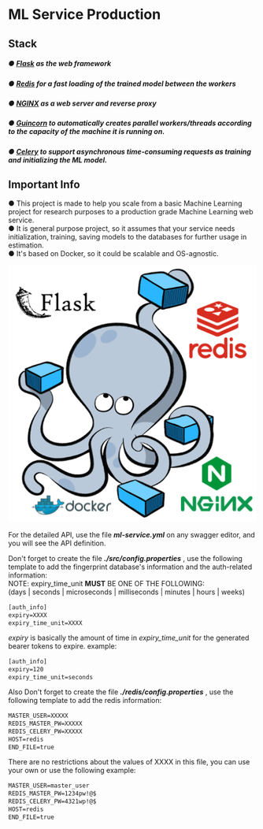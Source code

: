 # ML Service Production

## Stack
##### ● [Flask](https://flask.palletsprojects.com/en/2.0.x/) as the web framework
##### ● [Redis](https://redis.io/) for a fast loading of the trained model between the workers
##### ● [NGINX](https://www.nginx.com/) as a web server and reverse proxy
##### ● [Guincorn](https://gunicorn.org/) to automatically creates parallel workers/threads according to the capacity of the machine it is running on.  
##### ● [Celery](https://docs.celeryproject.org/en/stable/getting-started/introduction.html) to support asynchronous time-consuming requests as training and initializing the ML model.   

## Important Info
 ● This project is made to help you scale from a basic Machine Learning project for research purposes to a production grade Machine Learning web service.  
 ● It is general purpose project, so it assumes that your service needs initialization, training, saving models to the databases for further usage in estimation.  
 ● It's based on Docker, so it could be scalable and OS-agnostic.  

<div style='float: center'>
    <img style='width: 600px' src="readme_structure.png"/>
</div>

For the detailed API, use the file  ***ml-service.yml***  on any swagger editor, and you will see the API definition.

Don't forget to create the file ***./src/config.properties*** , use the following template to add the fingerprint database's information and the auth-related information:  
NOTE: expiry_time_unit **MUST** BE ONE OF THE FOLLOWING:  
(days | seconds | microseconds | milliseconds | minutes | hours | weeks)
```./src/config.properties
[auth_info]
expiry=XXXX
expiry_time_unit=XXXX  
```
*expiry* is basically the amount of time in *expiry_time_unit* for the generated bearer tokens to expire.
example:
```./src/config.properties
[auth_info]
expiry=120
expiry_time_unit=seconds  
```

Also Don't forget to create the file ***./redis/config.properties*** , use the following template to add the redis information:
```./redis/config.properties
MASTER_USER=XXXXX
REDIS_MASTER_PW=XXXXX
REDIS_CELERY_PW=XXXXX
HOST=redis
END_FILE=true
```
There are no restrictions about the values of XXXX in this file, you can use your own or use the following example:
```./redis/config.properties
MASTER_USER=master_user
REDIS_MASTER_PW=1234pw!@$
REDIS_CELERY_PW=4321wp!@$
HOST=redis
END_FILE=true
```